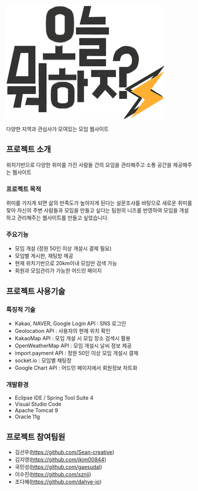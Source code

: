 <img src="logo.png">

다양한 지역과 관심사가 모여있는 모임 웹사이트


## 프로젝트 소개
위치기반으로 다양한 취미를 가진 사람들 간의 모임을 관리해주고 소통 공간을 제공해주는 웹사이트

### 프로젝트 목적
취미를 가지게 되면 삶의 만족도가 높아지게 된다는 설문조사를 바탕으로 
새로운 취미를 찾아 자신의 주변 사람들과 모임을 만들고 싶다는 팀원의 니즈를 반영하여 
모임을 개설하고 관리해주는 웹사이트를 만들고 싶었습니다.

### 주요기능
* 모임 개설 (정원 50인 이상 개설시 결제 필요)
* 모임별 게시판, 채팅방 제공
* 현재 위치기반으로 20km이내 모임만 검색 가능
* 회원과 모임관리가 가능한 어드민 페이지


## 프로젝트 사용기술
### 특징적 기술
* Kakao, NAVER, Google Login API : SNS 로그인
* Geolocation API : 사용자의 현재 위치 확인
* KakaoMap API : 모임 개설 시 모임 장소 검색시 활용
* OpenWeatherMap API : 모임 개설시 날씨 정보 제공
* import.payment API : 정원 50인 이상 모임 개설시 결제
* socket.io : 모임별 채팅창
* Google Chart API : 어드민 페이지에서 회원정보 차트화

### 개발환경
* Eclipse IDE / Spring Tool Suite 4
* Visual Studio Code
* Apache Tomcat 9
* Oracle 11g


## 프로젝트 참여팀원
* 김선우(https://github.com/Sean-creative)
* 김지영(https://github.com/jkim00844)
* 국민성(https://github.com/gaesudal)
* 이수진(https://github.com/sznii)
* 조다혜(https://github.com/dahye-jo)








